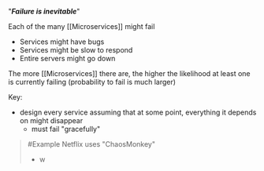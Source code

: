 "***Failure is inevitable***"

Each of the many [[Microservices]] might fail 
- Services might have bugs
- Services might be slow to respond
- Entire servers might go down

The more [[Microservices]] there are, the higher the likelihood at least one is currently failing (probability to fail is much larger)

Key:
- design every service assuming that at some point, everything it depends on might disappear
	- must fail "gracefully"

>	#Example 
>	Netflix uses "ChaosMonkey"
>	- w